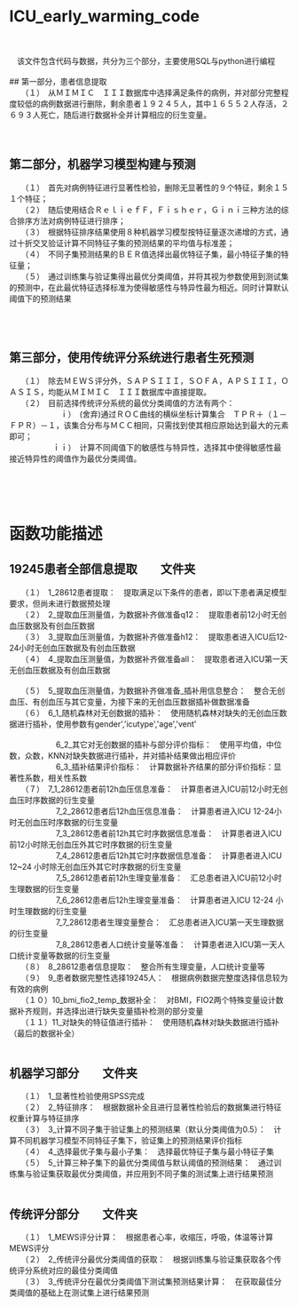 # ICU_early_warming_code
<br>
<br>
　该文件包含代码与数据，共分为三个部分，主要使用SQL与python进行编程<br>
 <br>
## 第一部分，患者信息提取<br>
　　（１）　从ＭＩＭＩＣ　ＩＩＩ数据库中选择满足条件的病例，并对部分完整程度较低的病例数据进行删除，剩余患者１９２４５人，其中１６５５２人存活，２６９３人死亡，随后进行数据补全并计算相应的衍生变量。<br><br><br>

## 第二部分，机器学习模型构建与预测<br>
　　（１）　首先对病例特征进行显著性检验，删除无显著性的９个特征，剩余１５１个特征；<br>
　　（２）　随后使用结合ＲｅｌｉｅｆＦ，Ｆｉｓｈｅｒ，Ｇｉｎｉ三种方法的综合排序方法对病例特征进行排序；　<br>
　　（３）　根据特征排序结果使用８种机器学习模型按特征量逐次递增的方式，通过十折交叉验证计算不同特征子集的预测结果的平均值与标准差；<br>
　　（４）　不同子集预测结果的ＢＥＲ值选择出最优特征子集，最小特征子集的特征量；<br>
　　（５）　通过训练集与验证集得出最优分类阈值，并将其视为参数使用到测试集的预测中，在此最优特征选择标准为使得敏感性与特异性最为相近。同时计算默认阈值下的预测结果<br><br>
  
　
## 第三部分，使用传统评分系统进行患者生死预测<br>
 　　（１）　除去ＭＥＷＳ评分外，ＳＡＰＳＩＩＩ，ＳＯＦＡ，ＡＰＳＩＩＩ，ＯＡＳＩＳ，均能从ＭＩＭＩＣ　ＩＩＩ数据库中直接提取。<br>
 　　（２）　目前选择传统评分系统的最优分类阈值的方法有两个：<br>
 　　 　　 　　ｉ）　(舍弃)通过ＲＯＣ曲线的横纵坐标计算集合　ＴＰＲ＋（１－ＦＰＲ）－１，该集合分布与ＭＣＣ相同，只需找到使其相应原始达到最大的元素即可；<br>
 　　 　　 　ｉｉ）　计算不同阈值下的敏感性与特异性，选择其中使得敏感性最接近特异性的阈值作为最优分类阈值。
 
<br><br><br>


# 函数功能描述<br>
## 19245患者全部信息提取　　文件夹<br>
 　　（１）　1_28612患者提取：　提取满足以下条件的患者，即以下患者满足模型要求，但尚未进行数据预处理<br>
 　　（２）　2_提取血压测量值，为数据补齐做准备q12：　提取患者前12小时无创血压数据及有创血压数据<br>
 　　（３）　3_提取血压测量值，为数据补齐做准备h12：　提取患者进入ICU后12-24小时无创血压数据及有创血压数据<br>
 　　（４）　4_提取血压测量值，为数据补齐做准备all：　提取患者进入ICU第一天无创血压数据及有创血压数据<br>  
 　　（５）　5_提取血压测量值，为数据补齐做准备_插补用信息整合：　整合无创血压、有创血压与其它变量，为接下来的无创血压数据插补做数据准备<br>
 　　（６）　6_1_随机森林对无创数据的插补：　使用随机森林对缺失的无创血压数据进行插补，使用参数有gender','icutype','age','vent'<br>  
 　　　　　　6_2_其它对无创数据的插补与部分评价指标：　使用平均值，中位数，众数，KNN对缺失数据进行插补，并对插补结果做出相应评价<br> 
 　　　　　　6_3_插补结果评价指标：　计算数据补齐结果的部分评价指标：显著性系数，相关性系数<br> 
 　　（７）　7_1_28612患者前12h血压信息准备：　计算患者进入ICU前12小时无创血压时序数据的衍生变量<br> 
 　　　　　　7_2_28612患者后12h血压信息准备：　计算患者进入ICU 12-24小时无创血压时序数据的衍生变量<br>
 　　　　　　7_3_28612患者前12h其它时序数据信息准备：　计算患者进入ICU前12小时除无创血压外其它时序数据的衍生变量<br>
 　　　　　　7_4_28612患者后12h其它时序数据信息准备：　计算患者进入ICU 12~24 小时除无创血压外其它时序数据的衍生变量<br>
 　　　　　　7_5_28612患者前12h生理变量准备：　汇总患者进入ICU前12小时生理数据的衍生变量<br>
 　　　　　　7_6_28612患者后12h生理变量准备：　计算患者进入ICU 12-24 小时生理数据的衍生变量<br>
 　　　　　　7_7_28612患者生理变量整合：　汇总患者进入ICU第一天生理数据的衍生变量<br>
 　　　　　　7_8_28612患者人口统计变量等准备：　计算患者进入ICU第一天人口统计变量等数据的衍生变量<br>
 　　（８）　8_28612患者信息提取：　整合所有生理变量，人口统计变量等<br>
 　　（９）　9_患者数据完整性选择19245人：　根据病例数据完整度选择信息较为有效的病例<br>
 　　（１０）10_bmi_fio2_temp_数据补全：　对BMI，FIO2两个特殊变量设计数据补齐规则，并选择出进行缺失变量插补检测的部分变量<br>
 　　（１１）11_对缺失的特征值进行插补：　使用随机森林对缺失数据进行插补（最后的数据补全）<br><br>

## 机器学习部分　　文件夹<br>
 　　（１）　1_显著性检验使用SPSS完成<br>
 　　（２）　2_特征排序：　根据数据补全且进行显著性检验后的数据集进行特征权重计算与特征排序<br>
 　　（３）　3_计算不同子集于验证集上的预测结果（默认分类阈值为0.5）：　计算不同机器学习模型不同特征子集下，验证集上的预测结果评价指标<br>
 　　（４）　4_选择最优子集与最小子集：　选择最优特征子集与最小特征子集<br>
 　　（５）　5_计算三种子集下的最优分类阈值与默认阈值的预测结果：　通过训练集与验证集获取最优分类阈值，并应用到不同子集的测试集上进行结果预测<br><br>

## 传统评分部分　　文件夹<br>
 　　（１）　1_MEWS评分计算：　根据患者心率，收缩压，呼吸，体温等计算MEWS评分<br>
 　　（２）　2_传统评分最优分类阈值的获取：　根据训练集与验证集获取各个传统评分系统对应的最佳分类阈值<br>
 　　（３）　3_传统评分在最优分类阈值下测试集预测结果计算：　在获取最佳分类阈值的基础上在测试集上进行结果预测





